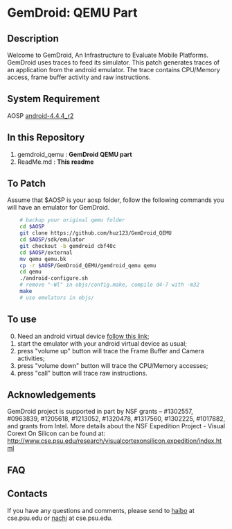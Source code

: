 GemDroid: QEMU Part
====================
Description
----------
Welcome to GemDroid, An Infrastructure to Evaluate Mobile Platforms. GemDroid uses traces to feed its simulator. This patch generates traces of an application from the android emulator. The trace contains CPU/Memory access, frame buffer activity and raw instructions.

System Requirement
-------------------
AOSP [android-4.4.4_r2](https://source.android.com/source/downloading.html)


In this Repository
-----------------------------
1. gemdroid_qemu : 	__GemDroid QEMU part__
2. ReadMe.md 	 :	__This readme__

<!-- 3. FrameBuffer.cpp For DVI users -->

To Patch
-------- 
Assume that $AOSP is your aosp folder, follow the following commands you will have an emulator for GemDroid.

```bash
	# backup your original qemu folder
	cd $AOSP
	git clone https://github.com/huz123/GemDroid_QEMU
	cd $AOSP/sdk/emulator
	git checkout -b gemdroid cbf40c
	cd $AOSP/external
	mv qemu qemu.bk
	cp -r $AOSP/GemDroid_QEMU/gemdroid_qemu qemu
	cd qemu
	./android-configure.sh
	# remove "-Wl" in objs/config.make, compile d4-7 with -m32
	make 
	# use emulators in objs/
```



To use
------
0. Need an android virtual device [follow this link](https://developer.android.com/tools/devices/index.html);
1. start the emulator with your android virtual device as usual;
2. press "volume up" button will trace the Frame Buffer and Camera activities;
3. press "volume down" button will trace the CPU/Memory accesses;
4. press "call" button will trace raw instructions.

Acknowledgements
-------
GemDroid project is supported in part by NSF grants – #1302557, #0963839, #1205618, #1213052, #1320478, #1317560, #1302225, #1017882, and grants from Intel. 
More details about the NSF Expedition Project - Visual Corext On Silicon can be found at: http://www.cse.psu.edu/research/visualcortexonsilicon.expedition/index.html

FAQ
-------
<!-- Q: I use a DVI monitor. The numbers of Frame Buffer seem when I press "volume up" button.

A: It is a bug in the emulator. A quick fix is to replace $AOSP/sdk/emulator/opengl/host/libs/libOpenglRender/FrameBuffer.cpp using the file we provided. 
 -->
Contacts
------
If you have any questions and comments, please send to [haibo](http://huz123.github.io/) at cse.psu.edu or [nachi](http://www.cse.psu.edu/~nzc5047/) at cse.psu.edu.
